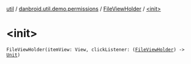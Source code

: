 [util](../../index.md) / [danbroid.util.demo.permissions](../index.md) / [FileViewHolder](index.md) / [&lt;init&gt;](./-init-.md)

# &lt;init&gt;

`FileViewHolder(itemView: View, clickListener: (`[`FileViewHolder`](index.md)`) -> `[`Unit`](https://kotlinlang.org/api/latest/jvm/stdlib/kotlin/-unit/index.html)`)`